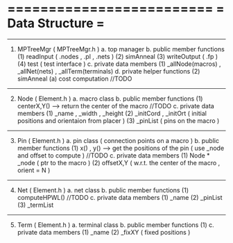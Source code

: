 =========================
=    Data Structure     =
=========================
----------------------------------------------------------------
1. MPTreeMgr ( MPTreeMgr.h )
   a. top manager
	b. public member functions
	   (1) readInput ( .nodes , .pl , .nets )
		(2) simAnneal
		(3) writeOutput ( .fp )
		(4) test ( test interface )
	c. private data members
	   (1) _allNode(macros) , _allNet(nets) , _allTerm(terminals)
	d. private helper functions
	   (2) simAnneal
		   (a) cost computation //TODO
-----------------------------------------------------------------
2. Node ( Element.h ) 
   a. macro class
	b. public member functions
	   (1) centerX,Y() --> return the center of the macro //TODO 
	c. private data members
	   (1) _name , _width , _height
		(2) _initCord , _initOrt ( initial positions and orientaion from placer )
		(3) _pinList ( pins on the macro )
-----------------------------------------------------------------
3. Pin ( Element.h ) 
   a. pin class ( connection points on a macro )
	b. public member functions
	   (1) x() , y() --> get the positions of the pin ( use _node and offset to compute ) //TODO
	c. private data members
	   (1) Node * _node ( ptr to the macro )
		(2) offsetX,Y ( w.r.t. the center of the macro , orient = N )
-----------------------------------------------------------------
4. Net ( Element.h ) 
   a. net class
	b. public member functions
	   (1) computeHPWL() //TODO
	c. private data members
	   (1) _name
		(2) _pinList
		(3) _termList
-----------------------------------------------------------------
5. Term ( Element.h ) 
   a. terminal class
	b. public member functions
	   (1) 
	c. private data members
	   (1) _name
		(2) _fixXY ( fixed positions ) 
